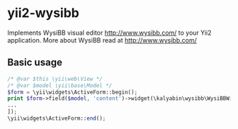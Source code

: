 # yii2-wysibb
Implements WysiBB visual editor http://www.wysibb.com/ to your Yii2 application.
More about WysiBB read at http://www.wysibb.com/


## Basic usage
```php
/* @var $this \yii\web\View */
/* @var $model \yii\base\Model */
$form = \yii\widgets\ActiveForm::begin();
print $form->field($model, 'content')->widget(\kalyabin\wysibb\WysiBBWidget::className(), [
...
]);
\yii\widgets\ActiveForm::end();
```
